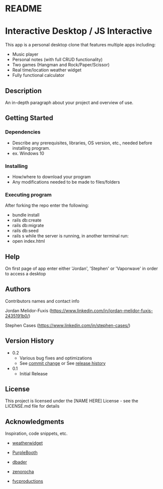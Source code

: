 # README

# Interactive Desktop / JS Interactive
This app is a personal desktop clone that features multiple apps including:
- Music player
- Personal notes (with full CRUD functionality)
- Two games (Hangman and Rock/Paper/Scissor)
- Real time/location weather widget 
- Fully functional calculator

## Description
An in-depth paragraph about your project and overview of use.

## Getting Started

### Dependencies
* Describe any prerequisites, libraries, OS version, etc., needed before installing program.
* ex. Windows 10

### Installing
* How/where to download your program
* Any modifications needed to be made to files/folders

### Executing program
After forking the repo enter the following:
* bundle install
* rails db:create
* rails db:migrate
* rails db:seed
* rails s
while the server is running, in another terminal run:
* open index.html

## Help
On first page of app enter either 'Jordan', 'Stephen' or 'Vaporwave' in order to access a desktop

## Authors
Contributors names and contact info

Jordan Melidor-Fuxis 
(https://www.linkedin.com/in/jordan-melidor-fuxis-2435191b0/)

Stephen Cases
(https://www.linkedin.com/in/stephen-cases/)

## Version History
* 0.2
    * Various bug fixes and optimizations
    * See [commit change]() or See [release history]()
* 0.1
    * Initial Release

## License
This project is licensed under the [NAME HERE] License - see the LICENSE.md file for details

## Acknowledgments
Inspiration, code snippets, etc.
* [weatherwidget](https://weatherwidget.io/)

* [PurpleBooth](https://gist.github.com/PurpleBooth/109311bb0361f32d87a2)
* [dbader](https://github.com/dbader/readme-template)
* [zenorocha](https://gist.github.com/zenorocha/4526327)
* [fvcproductions](https://gist.github.com/fvcproductions/1bfc2d4aecb01a834b46)